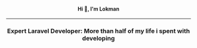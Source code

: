 <h4 align="center">Hi 👋, I'm Lokman</h4>
<hr/>
<h3 align="center">Expert Laravel Developer: More than half of my life i spent with developing</h3>

<!--
**devlokman/devlokman** is a ✨ _special_ ✨ repository because its `README.md` (this file) appears on your GitHub profile.

Here are some ideas to get you started:

- 🔭 I’m currently working on ...
- 🌱 I’m currently learning ...
- 👯 I’m looking to collaborate on ...
- 🤔 I’m looking for help with ...
- 💬 Ask me about ...
- 📫 How to reach me: ...
- 😄 Pronouns: ...
- ⚡ Fun fact: ...
-->
